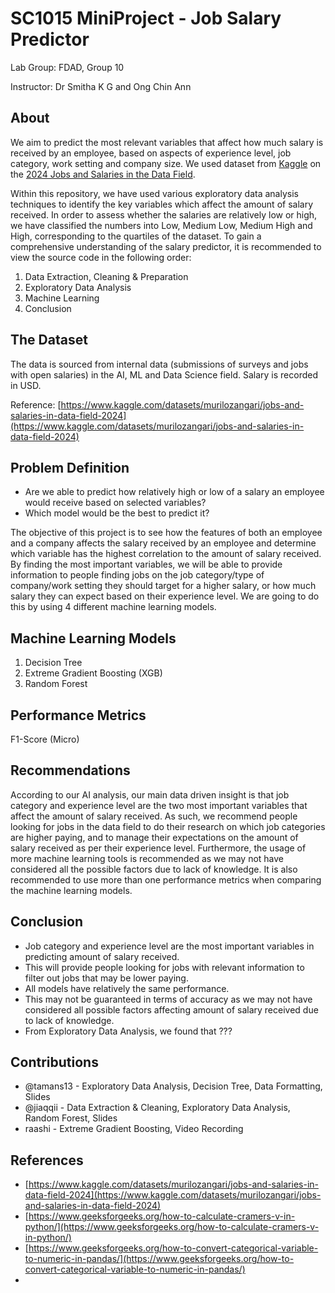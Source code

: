 # SC1015 MiniProject - Job Salary Predictor
Lab Group: FDAD, Group 10

Instructor: Dr Smitha K G and Ong Chin Ann

## About
We aim to predict the most relevant variables that affect how much salary is received by an employee, based on aspects of experience level, job category, work setting and company size. We used dataset from [Kaggle](https://www.kaggle.com/) on the [2024 Jobs and Salaries in the Data Field](https://www.kaggle.com/datasets/murilozangari/jobs-and-salaries-in-data-field-2024).

Within this repository, we have used various exploratory data analysis techniques to identify the key variables which affect the amount of salary received. In order to assess whether the salaries are relatively low or high, we have classified the numbers into Low, Medium Low, Medium High and High, corresponding to the quartiles of the dataset. To gain a comprehensive understanding of the salary predictor, it is recommended to view the source code in the following order:

  1. Data Extraction, Cleaning & Preparation
  2. Exploratory Data Analysis
  3. Machine Learning
  4. Conclusion

## The Dataset
The data is sourced from internal data (submissions of surveys and jobs with open salaries) in the AI, ML and Data Science field. Salary is recorded in USD.

Reference: [https://www.kaggle.com/datasets/murilozangari/jobs-and-salaries-in-data-field-2024](https://www.kaggle.com/datasets/murilozangari/jobs-and-salaries-in-data-field-2024)

## Problem Definition
* Are we able to predict how relatively high or low of a salary an employee would receive based on selected variables?
* Which model would be the best to predict it?

The objective of this project is to see how the features of both an employee and a company affects the salary received by an employee and determine which variable has the highest correlation to the amount of salary received. By finding the most important variables, we will be able to provide information to people finding jobs on the job category/type of company/work setting they should target for a higher salary, or how much salary they can expect based on their experience level. We are going to do this by using 4 different machine learning models.

## Machine Learning Models
  1. Decision Tree
  2. Extreme Gradient Boosting (XGB)
  3. Random Forest

## Performance Metrics
F1-Score (Micro)

## Recommendations
According to our AI analysis, our main data driven insight is that job category and experience level are the two most important variables that affect the amount of salary received. As such, we recommend people looking for jobs in the data field to do their research on which job categories are higher paying, and to manage their expectations on the amount of salary received as per their experience level. Furthermore, the usage of more machine learning tools is recommended as we may not have considered all the possible factors due to lack of knowledge. It is also recommended to use more than one performance metrics when comparing the machine learning models.

## Conclusion
* Job category and experience level are the most important variables in predicting amount of salary received.
* This will provide people looking for jobs with relevant information to filter out jobs that may be lower paying.
* All models have relatively the same performance.
* This may not be guaranteed in terms of accuracy as we may not have considered all possible factors affecting amount of salary received due to lack of knowledge.
* From Exploratory Data Analysis, we found that ???

## Contributions
* @tamans13 - Exploratory Data Analysis, Decision Tree, Data Formatting, Slides
* @jiaqqii - Data Extraction & Cleaning, Exploratory Data Analysis, Random Forest, Slides
* raashi - Extreme Gradient Boosting, Video Recording

## References
* [https://www.kaggle.com/datasets/murilozangari/jobs-and-salaries-in-data-field-2024](https://www.kaggle.com/datasets/murilozangari/jobs-and-salaries-in-data-field-2024)
* [https://www.geeksforgeeks.org/how-to-calculate-cramers-v-in-python/](https://www.geeksforgeeks.org/how-to-calculate-cramers-v-in-python/)
* [https://www.geeksforgeeks.org/how-to-convert-categorical-variable-to-numeric-in-pandas/](https://www.geeksforgeeks.org/how-to-convert-categorical-variable-to-numeric-in-pandas/)
* 
